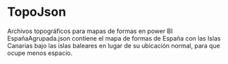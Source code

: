 # TopoJson
Archivos topográficos para mapas de formas en power BI
EspañaAgrupada.json contiene el mapa de formas de España con las Islas Canarias bajo las islas baleares en lugar de su ubicación normal, para que ocupe menos espacio.

